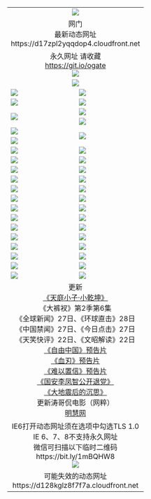 ﻿<table>
  <tr></tr>
  <tr><td colspan=2 align=center><img src="https://d17zpl2yqqdop4.cloudfront.net/Up/oGate.jpg" /></td></tr>
  <tr><td colspan=2 align=center>网门<br>最新动态网址
<br>https://d17zpl2yqqdop4.cloudfront.net
    </td>
  </tr>
  <tr>
    <td colspan=2 align=center>永久网址 请收藏<br/><a href="https://git.io/ogate" target="_blank">https://git.io/ogate</a><br/><a href="https://d17zpl2yqqdop4.cloudfront.net/Up/0WMGDL2.png" target="_blank"><img src="https://d17zpl2yqqdop4.cloudfront.net/Up/0WMGD2.png"/></a></td>
    <!--td align=center>临时网址 微信用<br/><a href="https://bit.ly/1mBQHW8" target="_blank">https://bit.ly/1mBQHW8</a><br/><a href="https://d17zpl2yqqdop4.cloudfront.net/Up/0WMGDL3.png" target="_blank"><img src="https://d17zpl2yqqdop4.cloudfront.net/Up/0WMGD3.png"/></a></td-->
  </tr>
  <tr>
    <td colspan=2 align=center><a href="https://d17zpl2yqqdop4.cloudfront.net/ogUP.aspx?name=0oGate.apk" target="_blank"><img src="https://d17zpl2yqqdop4.cloudfront.net/Up/0WMAZ.jpg" /></a></td>
  </tr>
  <tr>
    <td><a href="https://d17zpl2yqqdop4.cloudfront.net/ogNice.aspx" target="_blank"><img src="https://d17zpl2yqqdop4.cloudfront.net/Up/0WCYY.jpg" /></a></td>
    <td><a href="https://d17zpl2yqqdop4.cloudfront.net/onCO.aspx?ob=600%E4%BA%8B%E7%89%A9&op=%E5%A2%9E%E5%88%A0%E6%94%B9&args=WH1~%23%E7%B1%BB%E5%9E%8B6%E6%96%B0%E9%97%BB%7c%23%E7%B1%BB%E5%9E%8B6%E8%AF%84%E8%AE%BA&mode=" target="_blank"><img src="https://d17zpl2yqqdop4.cloudfront.net/Up/0WZTT.jpg" /></a></td> 
  </tr>
  <tr>
    <td><a href="https://d17zpl2yqqdop4.cloudfront.net/ogDY.aspx" target="_blank"><img src="https://d17zpl2yqqdop4.cloudfront.net/Up/0FK.jpg" /></a></td>
    <td><a href="https://d17zpl2yqqdop4.cloudfront.net/ogST.aspx" target="_blank"><img src="https://d17zpl2yqqdop4.cloudfront.net/Up/0ST.jpg" /></a></td> 
  </tr>
  <tr>
    <td rowspan=2><a href="https://d17zpl2yqqdop4.cloudfront.net/ogUP.aspx?name=WJ.mp4&count=T:1,480P:1" target="_blank"><img src="https://d17zpl2yqqdop4.cloudfront.net/Up/WJ.jpg" /></a></td>
    <td><a href="https://d17zpl2yqqdop4.cloudfront.net/ogUP.aspx?name=11DKC.mp4&count=T:2,2:6,1:16" target="_blank"><img src="https://d17zpl2yqqdop4.cloudfront.net/Up/11DKC.jpg" /></a></td> 
  </tr>
  <tr>
    <td><a href="https://d17zpl2yqqdop4.cloudfront.net/ogUP.aspx?name=LRSH.mp4&count=W:13,2:10" target="_blank"><img src="https://d17zpl2yqqdop4.cloudfront.net/Up/LRSH.jpg" /></a></td>
  </tr>
  <tr>
    <td><a href="https://d17zpl2yqqdop4.cloudfront.net/ogUP.aspx?name=JQR.mp4&count=2" target="_blank"><img src="https://d17zpl2yqqdop4.cloudfront.net/Up/JQR.jpg" /></a></td>   
    <td rowspan=2><a href="https://d17zpl2yqqdop4.cloudfront.net/ogUP.aspx?name=JP.mp4&count=9" target="_blank"><img src="https://d17zpl2yqqdop4.cloudfront.net/Up/JP.jpg" /></td>
  </tr>
  <tr>
    <td><div><a href="https://d17zpl2yqqdop4.cloudfront.net/ogUP.aspx?name=LRWS.mp4&count=7B:7,6B:44,5A:10,5B:35,4A:14,4B:19,3A:10,3B:26,2A:16,2B:21,1A:23,1B:29&current=7B:7" target="_blank"><img src="https://d17zpl2yqqdop4.cloudfront.net/Up/LRWS.jpg" /></a></td>
  </tr>
  <tr>
    <td><a href="https://d17zpl2yqqdop4.cloudfront.net/ogUP.aspx?name=SSZJ.mp4&count=SP:6,480P:8" target="_blank"><img src="https://d17zpl2yqqdop4.cloudfront.net/Up/SSZJ.jpg" /></a></td>
    <td><a href="https://d17zpl2yqqdop4.cloudfront.net/ogUP.aspx?name=WH.mp4" target="_blank"><img src="https://d17zpl2yqqdop4.cloudfront.net/Up/WH.jpg" /></a></td>
  </tr>
  <tr>
    <td><a href="https://d17zpl2yqqdop4.cloudfront.net/ogUP.aspx?name=ZY.mp4&count=2015:16" target="_blank"><img src="https://d17zpl2yqqdop4.cloudfront.net/Up/ZY.jpg" /></a</td>
    <td><a href="https://d17zpl2yqqdop4.cloudfront.net/ogUP.aspx?name=XTFY.mp4&count=B:2,A:24" target="_blank"><img src="https://d17zpl2yqqdop4.cloudfront.net/Up/XTFY.jpg" /></a></td>
  </tr>
  <tr>
    <td><a href="https://d17zpl2yqqdop4.cloudfront.net/ogUP.aspx?name=1LYF.mp4&count=2" target="_blank"><img src="https://d17zpl2yqqdop4.cloudfront.net/Up/1LYF0.jpg" /></a></td>
    <td><a href="https://d17zpl2yqqdop4.cloudfront.net/ogUP.aspx?name=1ZGC.mp4&count=6" target="_blank"><img src="https://d17zpl2yqqdop4.cloudfront.net/Up/1ZGC0.jpg" /></a></td>
  </tr>
  <tr>
    <td><a href="https://d17zpl2yqqdop4.cloudfront.net/ogUP.aspx?name=1ZKM.mp4&count=3&current=3" target="_blank"><img src="https://d17zpl2yqqdop4.cloudfront.net/Up/1ZKM0.jpg" /></a></td>  
    <td><a href="https://d17zpl2yqqdop4.cloudfront.net/ogUP.aspx?name=1WWY.mp4&count=6&current=6" target="_blank"><img src="https://d17zpl2yqqdop4.cloudfront.net/Up/1WWY0.jpg" /></a></td>
  </tr>
  <tr>
    <td><a href="https://d17zpl2yqqdop4.cloudfront.net/ogUP.aspx?name=10JGY.mp4&count=3" target="_blank"><img src="https://d17zpl2yqqdop4.cloudfront.net/Up/10JGY0.jpg" /></a></td>
    <td><a href="https://d17zpl2yqqdop4.cloudfront.net/ogUP.aspx?name=10CYS.mp4&count=2" target="_blank"><img src="https://d17zpl2yqqdop4.cloudfront.net/Up/10CYS0.jpg" /></a></td>
  </tr>
  <tr>
    <td><a href="https://d17zpl2yqqdop4.cloudfront.net/ogUP.aspx?name=4SQQ.mp4&count=201602:20,201601:21&current=201602:20" target="_blank"><img src="https://d17zpl2yqqdop4.cloudfront.net/Up/4SQQ0.jpg"/></a></td>
    <td><a href="https://d17zpl2yqqdop4.cloudfront.net/ogUP.aspx?name=4SHQ.mp4&count=201602:26,201601:28&current=201602:26" target="_blank"><img src="https://d17zpl2yqqdop4.cloudfront.net/Up/4SHQ0.jpg"/></a></td>
  </tr>
  <tr>
    <td><a href="https://d17zpl2yqqdop4.cloudfront.net/ogUP.aspx?name=4SZG.mp4&count=201602:20,201601:23&current=201602:20" target="_blank"><img src="https://d17zpl2yqqdop4.cloudfront.net/Up/4SZG0.jpg"/></a></td>
    <td><a href="https://d17zpl2yqqdop4.cloudfront.net/ogUP.aspx?name=4SDJ.mp4&count=201602A:23,201602B:7,201601A:48,201601B:6&current=201602A:23" target="_blank"><img src="https://d17zpl2yqqdop4.cloudfront.net/Up/4SDJ0.jpg"/></a></td>
  </tr>
  <tr>
    <td><a href="https://d17zpl2yqqdop4.cloudfront.net/ogUP.aspx?name=4CTX.mp4&count=201602:3,201601:4&current=201602:3" target="_blank"><img src="https://d17zpl2yqqdop4.cloudfront.net/Up/4CTX0.jpg"/></a></td>
    <td><a href="https://d17zpl2yqqdop4.cloudfront.net/ogUP.aspx?name=4CWZ.mp4&count=201602:3,201601:4&current=201602:3" target="_blank"><img src="https://d17zpl2yqqdop4.cloudfront.net/Up/4CWZ0.jpg"/></a></td>
  </tr>
  <tr>
    <td><a href="https://d17zpl2yqqdop4.cloudfront.net/onUP.aspx?name=https://dwsfx5awq5vcc.cloudfront.net/" target="_blank"><img src="https://d17zpl2yqqdop4.cloudfront.net/Up/0DTW.jpg"/></a></td>
    <td><a href="https://d17zpl2yqqdop4.cloudfront.net/onUP.aspx?name=https://d240ns8up8earz.cloudfront.net/acenter/" target="_blank"><img src="https://d17zpl2yqqdop4.cloudfront.net/Up/0TDW.jpg" /></a></td>
  </tr>
  <tr>
    <td><a href="https://d17zpl2yqqdop4.cloudfront.net/onUP.aspx?name=https://d4508d6vomz2p.cloudfront.net/gb/nsc413.htm" target="_blank"><img src="https://d17zpl2yqqdop4.cloudfront.net/Up/0DJY.jpg" /></a></td>
    <td><a href="https://d17zpl2yqqdop4.cloudfront.net/onUP.aspx?name=https://d3bxwq7vzudb5l.cloudfront.net/xtr/gb/prog204.html" target="_blank"><img src="https://d17zpl2yqqdop4.cloudfront.net/Up/0XTR.jpg" /></a></td>
  </tr>
  <tr>
    <td><a href="https://d17zpl2yqqdop4.cloudfront.net/onUP.aspx?name=https://d3aj00iefsmfgc.cloudfront.net/" target="_blank"><img src="https://d17zpl2yqqdop4.cloudfront.net/Up/0MHW.jpg" /></a></td>
    <td><a href="https://d17zpl2yqqdop4.cloudfront.net/onUP.aspx?name=https://d1lcj91uv80klr.cloudfront.net/" target="_blank"><img src="https://d17zpl2yqqdop4.cloudfront.net/Up/0ZJW.jpg" /></a></td>
  </tr>
  <tr>
    <td><a href="https://d17zpl2yqqdop4.cloudfront.net/ogUP.aspx?name=0FG.zip" target="_blank"><img src="https://d17zpl2yqqdop4.cloudfront.net/Up/0FG.jpg" /></a></td>
    <td><a href="https://d17zpl2yqqdop4.cloudfront.net/ogUP.aspx?name=0FGA.apk" target="_blank"><img src="https://d17zpl2yqqdop4.cloudfront.net/Up/0FGA.jpg" /></a></td>
  </tr>
  <tr>
    <td><a href="https://d17zpl2yqqdop4.cloudfront.net/ogUP.aspx?name=0U.zip" target="_blank"><img src="https://d17zpl2yqqdop4.cloudfront.net/Up/0U.jpg" /></a></td>
    <td><a href="https://d17zpl2yqqdop4.cloudfront.net/ogUP.aspx?name=0UA.apk" target="_blank"><img src="https://d17zpl2yqqdop4.cloudfront.net/Up/0UA.jpg" /></a></td>
  </tr>
  <tr>
    <td><a href="https://d17zpl2yqqdop4.cloudfront.net/ogUP.aspx?name=0iPPOTV.zip" target="_blank"><img src="https://d17zpl2yqqdop4.cloudfront.net/Up/0iPPOTV.jpg" /></a></td>
    <td><a href="https://d17zpl2yqqdop4.cloudfront.net/ogUP.aspx?name=0iNTD.apk" target="_blank"><img src="https://d17zpl2yqqdop4.cloudfront.net/Up/0iNTD.jpg" /></a></td>
  </tr>
  <tr>
    <td colspan=2 align=center>更新<br>
      <a href="https://d17zpl2yqqdop4.cloudfront.net/ogUP.aspx?name=1XQK.mp4&count=13" target="_blank">《天庭小子·小乾坤》</a><br>
      《大裤衩》第2季第6集<br>
      《全球新闻》27日、《环球直击》28日<br>
      《中国禁闻》27日、《今日点击》27日<br>
      《天笑快评》22日、《文昭解读》22日<br>
      <a href="https://d17zpl2yqqdop4.cloudfront.net/ogUP.aspx?name=11ZYZG0.mp4" target="_blank">《自由中国》预告片</a><br>
      <a href="https://d17zpl2yqqdop4.cloudfront.net/ogUP.aspx?name=11XR.mp4" target="_blank">《血刃》预告片</a><br>
      <a href="https://d17zpl2yqqdop4.cloudfront.net/ogUP.aspx?name=11NYZX.mp4&count=2" target="_blank">《难以置信》预告片</a><br>
      <a href="https://d17zpl2yqqdop4.cloudfront.net/ogUP.aspx?name=4LFZ.mp4" target="_blank">《国安李凤智公开退党》</a><br>
      <a href="https://d17zpl2yqqdop4.cloudfront.net/ogUP.aspx?name=4DDZHDCS.mp4" target="_blank">《大地震后的沉思》</a><br>
      更新涛哥侃电影（网粹）<br>
      <a href="https://d17zpl2yqqdop4.cloudfront.net/onUP.aspx?name=https://www.minghui.org/" target="_blank">明慧网</a></td>
    </td>
  </tr>
  <tr>
    <td colspan=2 align=center>IE6打开动态网址须在选项中勾选TLS 1.0<br/>IE 6、7、8不支持永久网址<br/>
      微信可扫描以下临时二维码<br/>https://bit.ly/1mBQHW8<br/><a href="https://d17zpl2yqqdop4.cloudfront.net/Up/0WMGDL3.png" target="_blank"><img src="https://d17zpl2yqqdop4.cloudfront.net/Up/0WMGD3.png"/></a><br>
  </tr>
  <tr>
    <td colspan=2 align=center>可能失效的动态网址
<br>https://d128kglz8f7f7a.cloudfront.net
    </td>
  </tr>
</table>
